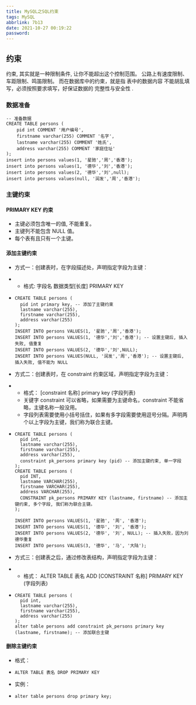 ```yaml
---
title: MySQL之SQL约束
tags: MySQL
abbrlink: 7b13
date: 2021-10-27 00:19:22
password:
---
```


## 约束

约束, 其实就是⼀种限制条件, 让你不能超出这个控制范围。 公路上有速度限制、⻋距限制、鸣笛限制。 ⽽在数据库中的约束，就是指 表中的数据内容 不能胡乱填写，必须按照要求填写，好保证数据的 完整性与安全性 .



### 数据准备



~~~mysql
-- 准备数据
CREATE TABLE persons (
	pid int COMMENT '用户编号',
	firstname varchar(255) COMMENT '名字',
	lastname varchar(255) COMMENT '姓氏',
	address varchar(255) COMMENT '家庭住址'
);
insert into persons values(1, '星驰','周','香港');
insert into persons values(1, '德华','刘','香港');
insert into persons values(2, '德华','刘',null);
insert into persons values(null, '润发','周','香港');
~~~





### 主键约束



#### PRIMARY KEY 约束

* 主键必须包含唯⼀的值, 不能重复。
* 主键列不能包含 NULL 值。
* 每个表有且只有一个主键。

#### 添加主键约束



* ⽅式⼀：创建表时，在字段描述处，声明指定字段为主键：

* * 格式: 字段名 数据类型[长度] PRIMARY KEY

* ~~~mysql
  CREATE TABLE persons (
  	pid int primary key, -- 添加了主键约束
  	lastname varchar(255),
  	firstname varchar(255),
  	address varchar(255)
  );
  INSERT INTO persons VALUES(1, '星驰','周','香港');
  INSERT INTO persons VALUES(1, '德华','刘','香港'); -- 设置主键后, 插入失败, 值重复
  INSERT INTO persons VALUES(2, '德华','刘',NULL);
  INSERT INTO persons VALUES(NULL, '润发','周','香港'); -- 设置主键后, 插入失败, 值不能为 NULL
  ~~~

* ⽅式⼆：创建表时，在 constraint 约束区域，声明指定字段为主键：

* * 格式： [constraint 名称] primary key (字段列表)
  * 关键字 constraint 可以省略，如果需要为主键命名，constraint 不能省略，主键名称⼀般没⽤。
  * 字段列表需要使⽤⼩括号括住，如果有多字段需要使⽤逗号分隔。声明两个以上字段为主键，我们称为联合主键。

* ~~~mysql
  CREATE TABLE persons (
  	pid int,
  	lastname varchar(255),
  	firstname varchar(255),
  	address varchar(255),
  	constraint pk_persons primary key (pid) -- 添加主键约束, 单一字段
  );
  CREATE TABLE persons (
  	pid INT,
  	lastname VARCHAR(255),
  	firstname VARCHAR(255),
  	address VARCHAR(255),
  	CONSTRAINT pk_persons PRIMARY KEY (lastname, firstname) -- 添加主键约束, 多个字段, 我们称为联合主键。
  );
  
  INSERT INTO persons VALUES(1, '星驰', '周', '香港');
  INSERT INTO persons VALUES(1, '德华', '刘', '香港');
  INSERT INTO persons VALUES(2, '德华', '刘', NULL); -- 插入失败，因为刘 德华重复
  INSERT INTO persons VALUES(3, '德华', '马', '大陆');
  
  ~~~

* ⽅式三：创建表之后，通过修改表结构，声明指定字段为主键：

* * 格式： ALTER TABLE 表名 ADD [CONSTRAINT 名称] PRIMARY KEY (字段列表)

* ~~~mysql
  CREATE TABLE persons (
  	pid int,
  	lastname varchar(255),
  	firstname varchar(255),
  	address varchar(255)
  );
  alter table persons add constraint pk_persons primary key (lastname, firstname); -- 添加联合主键
  
  ~~~





#### 删除主键约束

* 格式：

* ~~~mysql
  ALTER TABLE 表名 DROP PRIMARY KEY
  ~~~

* 实例：

* ~~~mysql
  alter table persons drop primary key;
  
  ~~~









